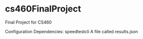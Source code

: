 # cs460FinalProject
Final Project for CS460

Configuration Dependencies:
	speedtestcli
	A file called results.json
